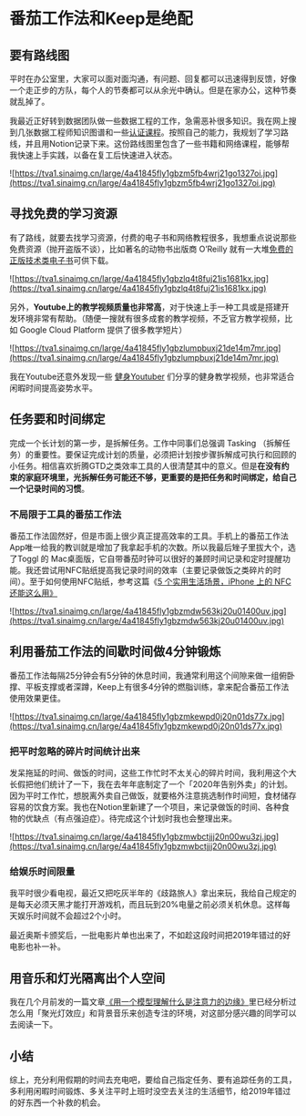 # 番茄工作法和Keep是绝配


## 要有路线图

平时在办公室里，大家可以面对面沟通，有问题、回复都可以迅速得到反馈，好像一个走正步的方队，每个人的节奏都可以从余光中确认。但是在家办公，这种节奏就乱掉了。

我最近正好转到数据团队做一些数据工程的工作，急需恶补很多知识。我在网上搜到几张数据工程师知识图谱和一些[认证课程](https://www.coursera.org/specializations/gcp-data-machine-learning)。按照自己的能力，我规划了学习路线，并且用Notion记录下来。这份路线图里包含了一些书籍和网络课程，能够帮我快速上手实践，以备在复工后快速进入状态。

![https://tva1.sinaimg.cn/large/4a41845fly1gbzm5fb4wrj21go1327oi.jpg](https://tva1.sinaimg.cn/large/4a41845fly1gbzm5fb4wrj21go1327oi.jpg)

## 寻找免费的学习资源

有了路线，就要去找学习资源，付费的电子书和网络教程很多，我想重点说说那些免费资源（抛开盗版不谈），比如著名的动物书出版商 O’Reilly 就有一大堆[免费的正版技术类电子书](https://www.oreilly.com/free/)可供下载。

![https://tva1.sinaimg.cn/large/4a41845fly1gbzlq4t8fuj21is1681kx.jpg](https://tva1.sinaimg.cn/large/4a41845fly1gbzlq4t8fuj21is1681kx.jpg)

另外，**Youtube上的教学视频质量也非常高**，对于快速上手一种工具或是搭建开发环境非常有帮助。（随便一搜就有很多成套的教学视频，不乏官方教学视频，比如 Google Cloud Platform 提供了很多教学短片）

![https://tva1.sinaimg.cn/large/4a41845fly1gbzlumpbuxj21de14m7mr.jpg](https://tva1.sinaimg.cn/large/4a41845fly1gbzlumpbuxj21de14m7mr.jpg)

我在Youtube还意外发现一些 [健身Youtuber](https://www.youtube.com/channel/UCFd-9jAfbuUjwDZjisOwv1w) 们分享的健身教学视频，也非常适合闲暇时间提高姿势水平。

## 任务要和时间绑定

完成一个长计划的第一步，是拆解任务。工作中同事们总强调 Tasking （拆解任务）的重要性。要保证完成计划的质量，必须把计划按步骤拆解成可执行和回顾的小任务。相信喜欢折腾GTD之类效率工具的人很清楚其中的意义。但是**在没有约束的家庭环境里，光拆解任务可能还不够，更重要的是把任务和时间绑定，给自己一个记录时间的习惯**。

### 不局限于工具的番茄工作法

番茄工作法固然好，但是市面上很少真正提高效率的工具。手机上的番茄工作法App唯一给我的教训就是增加了我拿起手机的次数。所以我最后矬子里拔大个，选了Toggl 的 Mac桌面版，它自带番茄时钟可以很好的兼顾时间记录和定时提醒功能。我还尝试用NFC贴纸提高我记录时间的效率（主要记录做饭之类碎片的时间）。至于如何使用NFC贴纸，参考这篇《[5 个实用生活场景，iPhone 上的 NFC 还能这么用》](https://sspai.com/post/57394)

![https://tva1.sinaimg.cn/large/4a41845fly1gbzmdw563kj20u01400uv.jpg](https://tva1.sinaimg.cn/large/4a41845fly1gbzmdw563kj20u01400uv.jpg)

## 利用番茄工作法的间歇时间做4分钟锻炼

番茄工作法每隔25分钟会有5分钟的休息时间，我通常利用这个间隙来做一组俯卧撑、平板支撑或者深蹲，Keep上有很多4分钟的燃脂训练，拿来配合番茄工作法使用效果更佳。

![https://tva1.sinaimg.cn/large/4a41845fly1gbzmkewpd0j20n01ds77x.jpg](https://tva1.sinaimg.cn/large/4a41845fly1gbzmkewpd0j20n01ds77x.jpg)

### 把平时忽略的碎片时间统计出来

发呆拖延的时间、做饭的时间，这些工作忙时不太关心的碎片时间，我利用这个大长假把他们统计了一下，我在去年年底制定了一个「2020年告别外卖」的计划。因为平时工作忙，想脱离外卖自己做饭，就要格外注意挑选制作时间短，食材储存容易的饮食方案。我也在Notion里新建了一个项目，来记录做饭的时间、各种食物的优缺点（有点强迫症）。待完成这个计划时我也会整理出来。

![https://tva1.sinaimg.cn/large/4a41845fly1gbzmwbctjjj20n00wu3zj.jpg](https://tva1.sinaimg.cn/large/4a41845fly1gbzmwbctjjj20n00wu3zj.jpg)

### 给娱乐时间限量

我平时很少看电视，最近又把吃灰半年的《歧路旅人》拿出来玩，我给自己规定的是每天必须天黑才能打开游戏机，而且玩到20%电量之前必须关机休息。这样每天娱乐时间就不会超过2个小时。

最近奥斯卡颁奖后，一批电影片单也出来了，不如趁这段时间把2019年错过的好电影也补一补。

## 用音乐和灯光隔离出个人空间

我在几个月前发的一篇文章[《用一个模型理解什么是注意力的边缘》](https://mp.weixin.qq.com/s/OuZigL_Y8Ep3rLl38Hxc0A)里已经分析过怎么用「聚光灯效应」和背景音乐来创造专注的环境，对这部分感兴趣的同学可以去阅读一下。

## 小结

综上，充分利用假期的时间去充电吧，要给自己指定任务、要有追踪任务的工具，多利用闲暇时间锻炼、多关注平时上班时没空去关注的生活细节，给2019年错过的好东西一个补救的机会。

